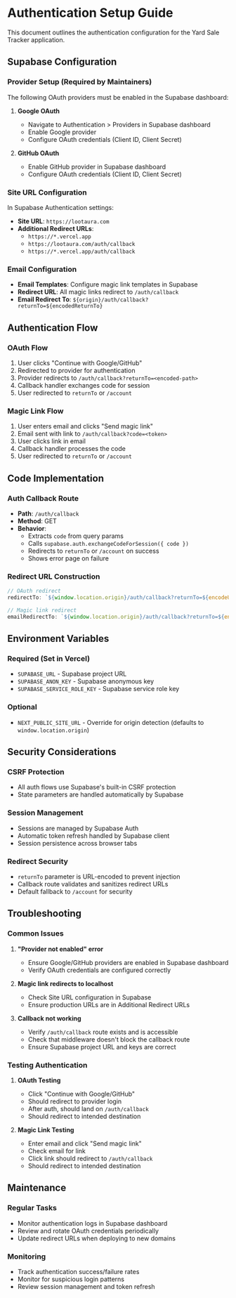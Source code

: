 # Authentication Setup Guide

This document outlines the authentication configuration for the Yard Sale Tracker application.

## Supabase Configuration

### Provider Setup (Required by Maintainers)

The following OAuth providers must be enabled in the Supabase dashboard:

1. **Google OAuth**
   - Navigate to Authentication > Providers in Supabase dashboard
   - Enable Google provider
   - Configure OAuth credentials (Client ID, Client Secret)

2. **GitHub OAuth**
   - Enable GitHub provider in Supabase dashboard
   - Configure OAuth credentials (Client ID, Client Secret)

### Site URL Configuration

In Supabase Authentication settings:

- **Site URL**: `https://lootaura.com`
- **Additional Redirect URLs**:
  - `https://*.vercel.app`
  - `https://lootaura.com/auth/callback`
  - `https://*.vercel.app/auth/callback`

### Email Configuration

- **Email Templates**: Configure magic link templates in Supabase
- **Redirect URL**: All magic links redirect to `/auth/callback`
- **Email Redirect To**: `${origin}/auth/callback?returnTo=${encodedReturnTo}`

## Authentication Flow

### OAuth Flow
1. User clicks "Continue with Google/GitHub"
2. Redirected to provider for authentication
3. Provider redirects to `/auth/callback?returnTo=<encoded-path>`
4. Callback handler exchanges code for session
5. User redirected to `returnTo` or `/account`

### Magic Link Flow
1. User enters email and clicks "Send magic link"
2. Email sent with link to `/auth/callback?code=<token>`
3. User clicks link in email
4. Callback handler processes the code
5. User redirected to `returnTo` or `/account`

## Code Implementation

### Auth Callback Route
- **Path**: `/auth/callback`
- **Method**: GET
- **Behavior**: 
  - Extracts `code` from query params
  - Calls `supabase.auth.exchangeCodeForSession({ code })`
  - Redirects to `returnTo` or `/account` on success
  - Shows error page on failure

### Redirect URL Construction
```typescript
// OAuth redirect
redirectTo: `${window.location.origin}/auth/callback?returnTo=${encodeURIComponent(returnTo)}`

// Magic link redirect
emailRedirectTo: `${window.location.origin}/auth/callback?returnTo=${encodeURIComponent(returnTo)}`
```

## Environment Variables

### Required (Set in Vercel)
- `SUPABASE_URL` - Supabase project URL
- `SUPABASE_ANON_KEY` - Supabase anonymous key
- `SUPABASE_SERVICE_ROLE_KEY` - Supabase service role key

### Optional
- `NEXT_PUBLIC_SITE_URL` - Override for origin detection (defaults to `window.location.origin`)

## Security Considerations

### CSRF Protection
- All auth flows use Supabase's built-in CSRF protection
- State parameters are handled automatically by Supabase

### Session Management
- Sessions are managed by Supabase Auth
- Automatic token refresh handled by Supabase client
- Session persistence across browser tabs

### Redirect Security
- `returnTo` parameter is URL-encoded to prevent injection
- Callback route validates and sanitizes redirect URLs
- Default fallback to `/account` for security

## Troubleshooting

### Common Issues

1. **"Provider not enabled" error**
   - Ensure Google/GitHub providers are enabled in Supabase dashboard
   - Verify OAuth credentials are configured correctly

2. **Magic link redirects to localhost**
   - Check Site URL configuration in Supabase
   - Ensure production URLs are in Additional Redirect URLs

3. **Callback not working**
   - Verify `/auth/callback` route exists and is accessible
   - Check that middleware doesn't block the callback route
   - Ensure Supabase project URL and keys are correct

### Testing Authentication

1. **OAuth Testing**
   - Click "Continue with Google/GitHub"
   - Should redirect to provider login
   - After auth, should land on `/auth/callback`
   - Should redirect to intended destination

2. **Magic Link Testing**
   - Enter email and click "Send magic link"
   - Check email for link
   - Click link should redirect to `/auth/callback`
   - Should redirect to intended destination

## Maintenance

### Regular Tasks
- Monitor authentication logs in Supabase dashboard
- Review and rotate OAuth credentials periodically
- Update redirect URLs when deploying to new domains

### Monitoring
- Track authentication success/failure rates
- Monitor for suspicious login patterns
- Review session management and token refresh
